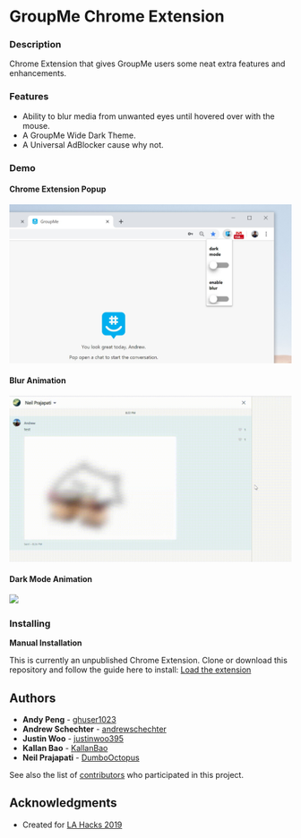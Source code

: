 # GroupMe Chrome Extension

### Description

Chrome Extension that gives GroupMe users some neat extra features and enhancements.

### Features

- Ability to blur media from unwanted eyes until hovered over with the mouse.
- A GroupMe Wide Dark Theme.
- A Universal AdBlocker cause why not.

### Demo

#### Chrome Extension Popup

<img src="https://github.com/andrewschechter/GroupMe-Enhancer/blob/master/screenshots/popup.jpg" width="650">

#### Blur Animation

<img src="https://github.com/andrewschechter/GroupMe-Enhancer/blob/master/screenshots/blur-animation.gif" width="650">


#### Dark Mode Animation

<img src="https://github.com/andrewschechter/GroupMe-Enhancer/blob/master/screenshots/dark-mode-animation.gif">

### Installing

**Manual Installation**

This is currently an unpublished Chrome Extension. Clone or download this repository and follow the guide here to install: [Load the extension](https://developer.chrome.com/extensions/getstarted#unpacked)


## Authors

* **Andy Peng** - [ghuser1023](https://github.com/ghuser1023)
* **Andrew Schechter** - [andrewschechter](https://github.com/andrewschechter)
* **Justin Woo** - [justinwoo395](https://github.com/justinwoo395)
* **Kallan Bao** - [KallanBao](https://github.com/KallanBao)
* **Neil Prajapati** - [DumboOctopus](https://github.com/DumboOctopus)


See also the list of [contributors](https://github.com/justinwoo395/GroupMe-Extension/graphs/contributors) who participated in this project.


## Acknowledgments

* Created for [LA Hacks 2019](https://lahacks.com/)

